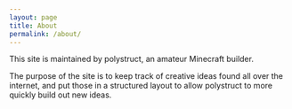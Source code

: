 ```yaml
---
layout: page
title: About
permalink: /about/
---
```


This site is maintained by polystruct, an amateur Minecraft builder.

The purpose of the site is to keep track of creative ideas found all over
the internet, and put those in a structured layout to allow polystruct to
more quickly build out new ideas.

